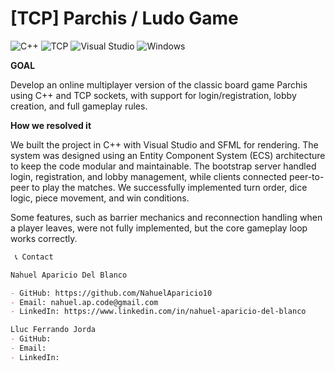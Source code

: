 # [TCP] Parchis / Ludo Game

![C++](https://img.shields.io/badge/C++-00599C?style=for-the-badge&logo=cplusplus&logoColor=white)
![TCP](https://img.shields.io/badge/TCP-5C2D91?style=for-the-badge&logo=network&logoColor=white)
![Visual Studio](https://img.shields.io/badge/Visual%20Studio-5C2D91.svg?style=for-the-badge&logo=visual-studio&logoColor=white)
![Windows](https://img.shields.io/badge/Windows-0078D6?style=for-the-badge&logo=windows&logoColor=white)

**GOAL** 

Develop an online multiplayer version of the classic board game Parchis using C++ and TCP sockets, with support for login/registration, lobby creation, and full gameplay rules.

**How we resolved it** 

We built the project in C++ with Visual Studio and SFML for rendering. The system was designed using an Entity Component System (ECS) architecture to keep the code modular and maintainable. The bootstrap server handled login, registration, and lobby management, while clients connected peer-to-peer to play the matches. We successfully implemented turn order, dice logic, piece movement, and win conditions. 

Some features, such as barrier mechanics and reconnection handling when a player leaves, were not fully implemented, but the core gameplay loop works correctly.

```markdown
 📞 Contact

Nahuel Aparicio Del Blanco

- GitHub: https://github.com/NahuelAparicio10
- Email: nahuel.ap.code@gmail.com
- LinkedIn: https://www.linkedin.com/in/nahuel-aparicio-del-blanco

Lluc Ferrando Jorda
- GitHub: 
- Email: 
- LinkedIn: 
